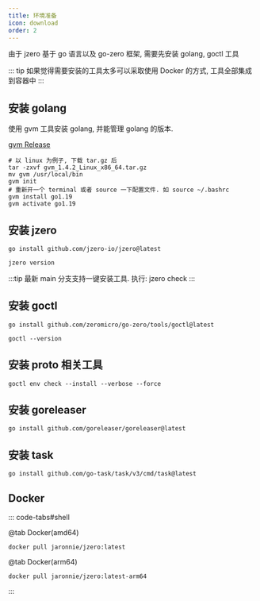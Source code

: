 ```yaml
---
title: 环境准备
icon: download
order: 2
---
```


由于 jzero 基于 go 语言以及 go-zero 框架, 需要先安装 golang, goctl 工具

::: tip  如果觉得需要安装的工具太多可以采取使用 Docker 的方式, 工具全部集成到容器中
:::

## 安装 golang

使用 gvm 工具安装 golang, 并能管理 golang 的版本.

[gvm Release](https://github.com/jaronnie/gvm/releases)

```shell
# 以 linux 为例子, 下载 tar.gz 后
tar -zxvf gvm_1.4.2_Linux_x86_64.tar.gz
mv gvm /usr/local/bin
gvm init
# 重新开一个 terminal 或者 source 一下配置文件. 如 source ~/.bashrc
gvm install go1.19
gvm activate go1.19
```

## 安装 jzero

```shell
go install github.com/jzero-io/jzero@latest

jzero version
```

:::tip
最新 main 分支支持一键安装工具. 执行: jzero check
:::

## 安装 goctl

```shell
go install github.com/zeromicro/go-zero/tools/goctl@latest

goctl --version
```

## 安装 proto 相关工具

```shell
goctl env check --install --verbose --force
```



## 安装 goreleaser

```shell
go install github.com/goreleaser/goreleaser@latest
```

## 安装 task

```shell
go install github.com/go-task/task/v3/cmd/task@latest
```

## Docker

::: code-tabs#shell

@tab Docker(amd64)
```shell
docker pull jaronnie/jzero:latest
```

@tab Docker(arm64)
```shell
docker pull jaronnie/jzero:latest-arm64
```
:::